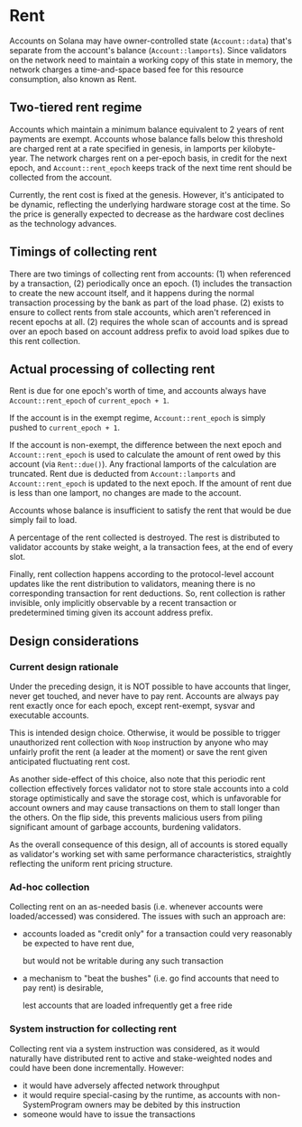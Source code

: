 # Rent

Accounts on Solana may have owner-controlled state \(`Account::data`\) that's separate from the account's balance \(`Account::lamports`\). Since validators on the network need to maintain a working copy of this state in memory, the network charges a time-and-space based fee for this resource consumption, also known as Rent.

## Two-tiered rent regime

Accounts which maintain a minimum balance equivalent to 2 years of rent payments are exempt. Accounts whose balance falls below this threshold are charged rent at a rate specified in genesis, in lamports per kilobyte-year. The network charges rent on a per-epoch basis, in credit for the next epoch, and `Account::rent_epoch` keeps track of the next time rent should be collected from the account.

Currently, the rent cost is fixed at the genesis. However, it's anticipated to be dynamic, reflecting the underlying hardware storage cost at the time. So the price is generally expected to decrease as the hardware cost declines as the technology advances.

## Timings of collecting rent

There are two timings of collecting rent from accounts: \(1\) when referenced by a transaction, \(2\) periodically once an epoch. \(1\) includes the transaction to create the new account itself, and it happens during the normal transaction processing by the bank as part of the load phase. \(2\) exists to ensure to collect rents from stale accounts, which aren't referenced in recent epochs at all. \(2\) requires the whole scan of accounts and is spread over an epoch based on account address prefix to avoid load spikes due to this rent collection.

## Actual processing of collecting rent

Rent is due for one epoch's worth of time, and accounts always have `Account::rent_epoch` of `current_epoch + 1`.

If the account is in the exempt regime, `Account::rent_epoch` is simply pushed to `current_epoch + 1`.

If the account is non-exempt, the difference between the next epoch and `Account::rent_epoch` is used to calculate the amount of rent owed by this account \(via `Rent::due()`\). Any fractional lamports of the calculation are truncated. Rent due is deducted from `Account::lamports` and `Account::rent_epoch` is updated to the next epoch. If the amount of rent due is less than one lamport, no changes are made to the account.

Accounts whose balance is insufficient to satisfy the rent that would be due simply fail to load.

A percentage of the rent collected is destroyed. The rest is distributed to validator accounts by stake weight, a la transaction fees, at the end of every slot.

Finally, rent collection happens according to the protocol-level account updates like the rent distribution to validators, meaning there is no corresponding transaction for rent deductions. So, rent collection is rather invisible, only implicitly observable by a recent transaction or predetermined timing given its account address prefix.

## Design considerations

### Current design rationale

Under the preceding design, it is NOT possible to have accounts that linger, never get touched, and never have to pay rent. Accounts are always pay rent exactly once for each epoch, except rent-exempt, sysvar and executable accounts.

This is intended design choice. Otherwise, it would be possible to trigger unauthorized rent collection with `Noop` instruction by anyone who may unfairly profit the rent (a leader at the moment) or save the rent given anticipated fluctuating rent cost.

As another side-effect of this choice, also note that this periodic rent collection effectively forces validator not to store stale accounts into a cold storage optimistically and save the storage cost, which is unfavorable for account owners and may cause transactions on them to stall longer than the others. On the flip side, this prevents malicious users from piling significant amount of garbage accounts, burdening validators.

As the overall consequence of this design, all of accounts is stored equally as validator's working set with same performance characteristics, straightly reflecting the uniform rent pricing structure.

### Ad-hoc collection

Collecting rent on an as-needed basis \(i.e. whenever accounts were loaded/accessed\) was considered. The issues with such an approach are:

* accounts loaded as "credit only" for a transaction could very reasonably be expected to have rent due,

  but would not be writable during any such transaction

* a mechanism to "beat the bushes" \(i.e. go find accounts that need to pay rent\) is desirable,

  lest accounts that are loaded infrequently get a free ride

### System instruction for collecting rent

Collecting rent via a system instruction was considered, as it would naturally have distributed rent to active and stake-weighted nodes and could have been done incrementally. However:

* it would have adversely affected network throughput
* it would require special-casing by the runtime, as accounts with non-SystemProgram owners may be debited by this instruction
* someone would have to issue the transactions
